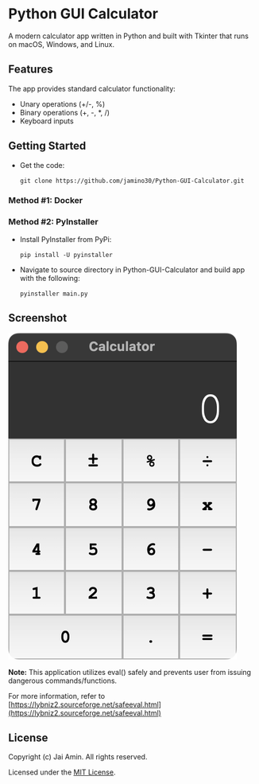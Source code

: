 # Python GUI Calculator

A modern calculator app written in Python and built with Tkinter that runs on macOS, Windows, and Linux.

## Features
The app provides standard calculator functionality:
- Unary operations (+/-, %)
- Binary operations (+, -, *, /)
- Keyboard inputs

## Getting Started
- Get the code:
    ```
    git clone https://github.com/jamino30/Python-GUI-Calculator.git
    ```
### Method #1: Docker

### Method #2: PyInstaller
- Install PyInstaller from PyPi:
    ```
    pip install -U pyinstaller
    ```
- Navigate to source directory in Python-GUI-Calculator and build app with the following:
    ```
    pyinstaller main.py
    ```

## Screenshot
![Calculator Screenshot](CalculatorScreenshot.png)

__Note:__ This application utilizes eval() safely and prevents user
from issuing dangerous commands/functions. 

For more information, refer to
[https://lybniz2.sourceforge.net/safeeval.html](https://lybniz2.sourceforge.net/safeeval.html)

## License
Copyright (c) Jai Amin. All rights reserved.

Licensed under the [MIT License](./LICENSE).
